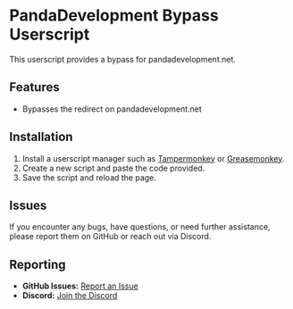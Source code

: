 # PandaDevelopment Bypass Userscript

This userscript provides a bypass for pandadevelopment.net. 

## Features
- Bypasses the redirect on pandadevelopment.net

## Installation
1. Install a userscript manager such as [Tampermonkey](https://www.tampermonkey.net/) or [Greasemonkey](https://www.greasespot.net/).
2. Create a new script and paste the code provided.
3. Save the script and reload the page.

## Issues
If you encounter any bugs, have questions, or need further assistance, please report them on GitHub or reach out via Discord.

## Reporting
- **GitHub Issues:** [Report an Issue](https://github.com/perritoelpro32/pandadeveolpment-bypass/issues)
- **Discord:** [Join the Discord](https://discord.com/invite/Z8nvVmsG9B)


